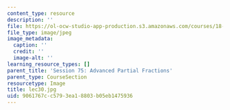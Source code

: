 ```yaml
---
content_type: resource
description: ''
file: https://ol-ocw-studio-app-production.s3.amazonaws.com/courses/18-01sc-single-variable-calculus-fall-2010/9061767cc5793ea18803b05eb1475936_lec30.jpg
file_type: image/jpeg
image_metadata:
  caption: ''
  credit: ''
  image-alt: ''
learning_resource_types: []
parent_title: 'Session 75: Advanced Partial Fractions'
parent_type: CourseSection
resourcetype: Image
title: lec30.jpg
uid: 9061767c-c579-3ea1-8803-b05eb1475936
---
```

